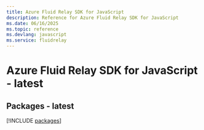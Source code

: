 ```yaml
---
title: Azure Fluid Relay SDK for JavaScript
description: Reference for Azure Fluid Relay SDK for JavaScript
ms.date: 06/16/2025
ms.topic: reference
ms.devlang: javascript
ms.service: fluidrelay
---
```

# Azure Fluid Relay SDK for JavaScript - latest
## Packages - latest
[!INCLUDE [packages](fluid-relay-index.md)]